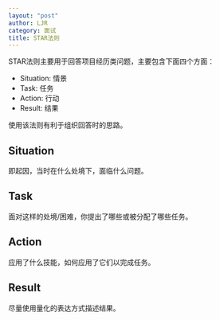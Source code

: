 ```yaml
---
layout: "post"
author: LJR
category: 面试
title: STAR法则
---
```


STAR法则主要用于回答项目经历类问题，主要包含下面四个方面：

+ Situation: 情景
+ Task: 任务
+ Action: 行动
+ Result: 结果

使用该法则有利于组织回答时的思路。

## Situation

即起因，当时在什么处境下，面临什么问题。

## Task

面对这样的处境/困难，你提出了哪些或被分配了哪些任务。

## Action

应用了什么技能，如何应用了它们以完成任务。

## Result

尽量使用量化的表达方式描述结果。
